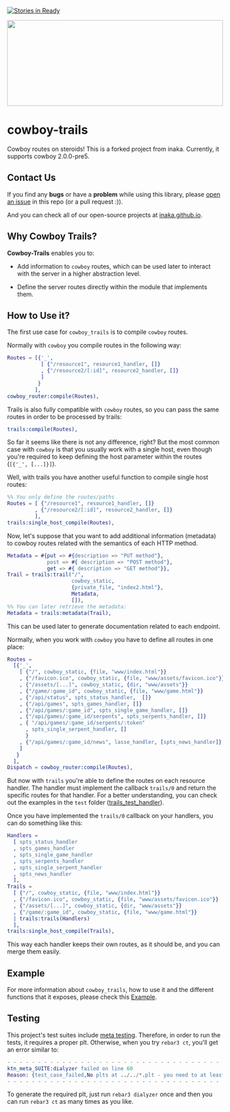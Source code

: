 [![Stories in Ready](https://badge.waffle.io/inaka/cowboy-trails.png?label=ready&title=Ready)](https://waffle.io/inaka/cowboy-trails)

<img src="https://lh5.googleusercontent.com/-Y1n1Vh4FjLE/TXDZiQ_zSVI/AAAAAAAAAJY/h47az_0MxO0/s1600/Western+backdrop+04.png" height="200" width="100%" />

# cowboy-trails
Cowboy routes on steroids!
This is a forked project from inaka. Currently, it supports cowboy 2.0.0-pre5.

## Contact Us
If you find any **bugs** or have a **problem** while using this library, please
[open an issue](https://github.com/inaka/elvis/issues/new) in this repo
(or a pull request :)).

And you can check all of our open-source projects at [inaka.github.io](http://inaka.github.io).

## Why Cowboy Trails?
**Cowboy-Trails** enables you to:

* Add information to `cowboy` routes, which can be used later to interact with
  the server in a higher abstraction level.

* Define the server routes directly within the module that implements them.

## How to Use it?
The first use case for `cowboy_trails` is to compile `cowboy` routes.

Normally with `cowboy` you compile routes in the following way:

```erlang
Routes = [{'_',
           [ {"/resource1", resource1_handler, []}
           , {"/resource2/[:id]", resource2_handler, []}
           ]
          }
         ],
cowboy_router:compile(Routes),
```

Trails is also fully compatible with `cowboy` routes, so you can pass the same
routes in order to be processed by trails:

```erlang
trails:compile(Routes),
```

So far it seems like there is not any difference, right? But the most common case
with `cowboy` is that you usually work with a single host, even though you're
required to keep defining the host parameter within the routes (`[{'_', [...]}]`).

Well, with trails you have another useful function to compile single host routes:

```erlang
%% You only define the routes/paths
Routes = [ {"/resource1", resource1_handler, []}
         , {"/resource2/[:id]", resource2_handler, []}
         ],
trails:single_host_compile(Routes),
```

Now, let's suppose that you want to add additional information (metadata) to
cowboy routes related with the semantics of each HTTP method.

```erlang
Metadata = #{put => #{description => "PUT method"},
             post => #{ description => "POST method"},
             get => #{ description => "GET method"}},
Trail = trails:trail("/",
                     cowboy_static,
                     {private_file, "index2.html"},
                     Metadata,
                     []),
%% You can later retrieve the metadata:
Metadata = trails:metadata(Trail),
```

This can be used later to generate documentation related to each endpoint.

Normally, when you work with `cowboy` you have to define all routes in one place:

```erlang
Routes =
  [{'_',
    [ {"/", cowboy_static, {file, "www/index.html"}}
    , {"/favicon.ico", cowboy_static, {file, "www/assets/favicon.ico"}}
    , {"/assets/[...]", cowboy_static, {dir, "www/assets"}}
    , {"/game/:game_id", cowboy_static, {file, "www/game.html"}}
    , {"/api/status", spts_status_handler,  []}
    , {"/api/games", spts_games_handler, []}
    , {"/api/games/:game_id", spts_single_game_handler, []}
    , {"/api/games/:game_id/serpents", spts_serpents_handler, []}
    , { "/api/games/:game_id/serpents/:token"
      , spts_single_serpent_handler, []
      }
    , {"/api/games/:game_id/news", lasse_handler, [spts_news_handler]}
    ]
   }
  ],
Dispatch = cowboy_router:compile(Routes),
```

But now with `trails` you're able to define the routes on each resource handler.
The handler must implement the callback `trails/0` and return the specific
routes for that handler. For a better understanding, you can check out the
examples in the `test` folder ([trails_test_handler](./test/trails_test_handler.erl)).

Once you have implemented the `trails/0` callback on your handlers, you can do
something like this:

```erlang
Handlers =
  [ spts_status_handler
  , spts_games_handler
  , spts_single_game_handler
  , spts_serpents_handler
  , spts_single_serpent_handler
  , spts_news_handler
  ],
Trails =
  [ {"/", cowboy_static, {file, "www/index.html"}}
  , {"/favicon.ico", cowboy_static, {file, "www/assets/favicon.ico"}}
  , {"/assets/[...]", cowboy_static, {dir, "www/assets"}}
  , {"/game/:game_id", cowboy_static, {file, "www/game.html"}}
  | trails:trails(Handlers)
  ],
trails:single_host_compile(Trails),
```

This way each handler keeps their own routes, as it should be, and you can
merge them easily.

## Example

For more information about `cowboy_trails`, how to use it and the different
functions that it exposes, please check this [Example](./example).

## Testing

This project's test suites include [meta testing](http://inaka.net/blog/2015/11/13/erlang-meta-test-revisited/).
Therefore, in order to run the tests, it requires a proper plt.
Otherwise, when you try `rebar3 ct`, you'll get an error similar to:

```erlang
- - - - - - - - - - - - - - - - - - - - - - - - - - - - - - - - - - - - - - - -
ktn_meta_SUITE:dialyzer failed on line 60
Reason: {test_case_failed,No plts at ../../*.plt - you need to at least have one}
- - - - - - - - - - - - - - - - - - - - - - - - - - - - - - - - - - - - - - - -
```

To generate the required plt, just run `rebar3 dialyzer` once and then you can
run `rebar3 ct` as many times as you like.
